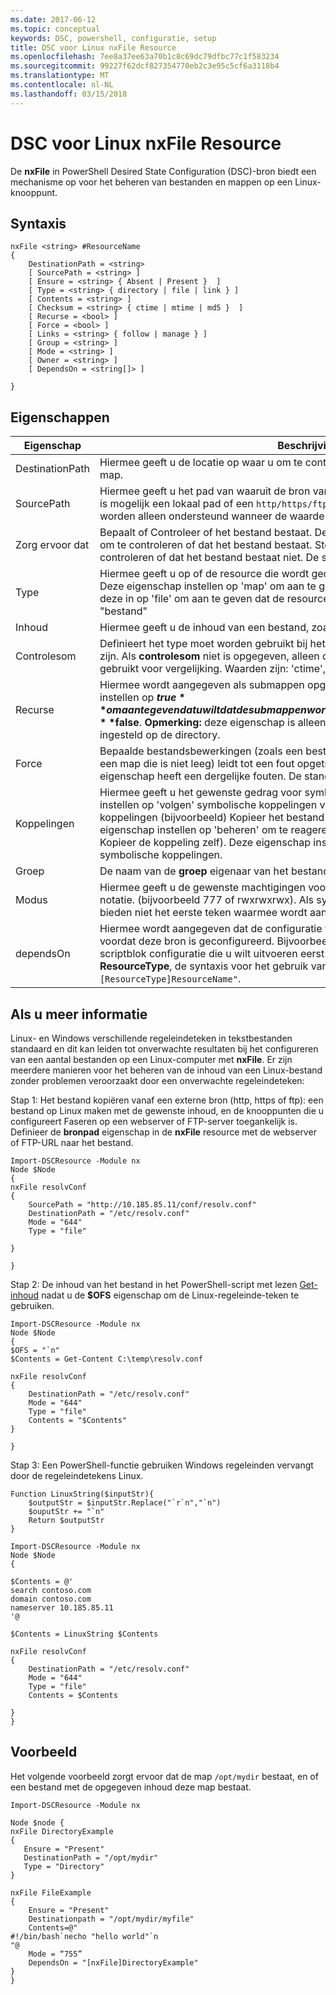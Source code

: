 ```yaml
---
ms.date: 2017-06-12
ms.topic: conceptual
keywords: DSC, powershell, configuratie, setup
title: DSC voor Linux nxFile Resource
ms.openlocfilehash: 7ee8a37ee63a70b1c8c69dc79dfbc77c1f583234
ms.sourcegitcommit: 99227f62dcf827354770eb2c3e95c5cf6a3118b4
ms.translationtype: MT
ms.contentlocale: nl-NL
ms.lasthandoff: 03/15/2018
---
```

# <a name="dsc-for-linux-nxfile-resource"></a>DSC voor Linux nxFile Resource

De **nxFile** in PowerShell Desired State Configuration (DSC)-bron biedt een mechanisme op voor het beheren van bestanden en mappen op een Linux-knooppunt.

## <a name="syntax"></a>Syntaxis

```
nxFile <string> #ResourceName
{
    DestinationPath = <string>
    [ SourcePath = <string> ]
    [ Ensure = <string> { Absent | Present }  ]
    [ Type = <string> { directory | file | link } ]
    [ Contents = <string> ]
    [ Checksum = <string> { ctime | mtime | md5 }  ]
    [ Recurse = <bool> ]
    [ Force = <bool> ]
    [ Links = <string> { follow | manage } ]
    [ Group = <string> ]
    [ Mode = <string> ]
    [ Owner = <string> ]
    [ DependsOn = <string[]> ]

}
```

## <a name="properties"></a>Eigenschappen

|  Eigenschap |  Beschrijving | 
|---|---|
| DestinationPath| Hiermee geeft u de locatie op waar u om te controleren of de status voor een bestand of map.| 
| SourcePath| Hiermee geeft u het pad van waaruit de bron van het bestand of map kopiëren. Dit pad is mogelijk een lokaal pad of een `http/https/ftp` URL. Externe `http/https/ftp` URL's worden alleen ondersteund wanneer de waarde van de **Type** eigenschap bestand is.| 
| Zorg ervoor dat| Bepaalt of Controleer of het bestand bestaat. Deze eigenschap instellen op 'Aanwezig' om te controleren of dat het bestand bestaat. Stel deze in op 'Ontbreekt' om te controleren of dat het bestand bestaat niet. De standaardwaarde is 'Aanwezig'.| 
| Type| Hiermee geeft u op of de resource die wordt geconfigureerd een map of een bestand is. Deze eigenschap instellen op 'map' om aan te geven dat de resource een map is. Stel deze in op 'file' om aan te geven dat de resource een bestand is. De standaardwaarde is "bestand"| 
| Inhoud| Hiermee geeft u de inhoud van een bestand, zoals een bepaalde tekenreeks.| 
| Controlesom| Definieert het type moet worden gebruikt bij het bepalen of twee bestanden hetzelfde zijn. Als **controlesom** niet is opgegeven, alleen de naam van bestand of map wordt gebruikt voor vergelijking. Waarden zijn: 'ctime', 'mtime' of 'md5'.| 
| Recurse| Hiermee wordt aangegeven als submappen opgenomen worden. Deze eigenschap instellen op **$true** om aan te geven dat u wilt dat de submappen worden opgenomen. De standaardwaarde is **$false**. **Opmerking:** deze eigenschap is alleen geldig wanneer de **Type** eigenschap is ingesteld op de directory.| 
| Force| Bepaalde bestandsbewerkingen (zoals een bestand te overschrijven of verwijderen van een map die is niet leeg) leidt tot een fout opgetreden. Met behulp van de **Force** eigenschap heeft een dergelijke fouten. De standaardwaarde is **$false**.| 
| Koppelingen| Hiermee geeft u het gewenste gedrag voor symbolische koppelingen. Deze eigenschap instellen op 'volgen' symbolische koppelingen volgen en reageren op de doel-koppelingen (bijvoorbeeld) Kopieer het bestand in plaats van de koppeling). Deze eigenschap instellen op 'beheren' om te reageren op de koppeling (bijvoorbeeld) Kopieer de koppeling zelf). Deze eigenschap instellen op 'negeren' om door te negeren symbolische koppelingen.| 
| Groep| De naam van de **groep** eigenaar van het bestand of map.| 
| Modus| Hiermee geeft u de gewenste machtigingen voor de resource octaal of symbolische-notatie. (bijvoorbeeld 777 of rwxrwxrwx). Als symbolische notatie wordt gebruikt, bieden niet het eerste teken waarmee wordt aangegeven van de map of bestand.| 
| dependsOn | Hiermee wordt aangegeven dat de configuratie van een andere resource uitvoeren moet voordat deze bron is geconfigureerd. Bijvoorbeeld, als de **ID** van de resource is scriptblok configuratie die u wilt uitvoeren eerst **ResourceName** en het type **ResourceType**, de syntaxis voor het gebruik van deze de eigenschap is `DependsOn = "[ResourceType]ResourceName"`.| 

## <a name="additional-information"></a>Als u meer informatie


Linux- en Windows verschillende regeleindeteken in tekstbestanden standaard en dit kan leiden tot onverwachte resultaten bij het configureren van een aantal bestanden op een Linux-computer met __nxFile__. Er zijn meerdere manieren voor het beheren van de inhoud van een Linux-bestand zonder problemen veroorzaakt door een onverwachte regeleindeteken:

Stap 1: Het bestand kopiëren vanaf een externe bron (http, https of ftp): een bestand op Linux maken met de gewenste inhoud, en de knooppunten die u configureert Faseren op een webserver of FTP-server toegankelijk is. Definieer de __bronpad__ eigenschap in de __nxFile__ resource met de webserver of FTP-URL naar het bestand.

```
Import-DSCResource -Module nx
Node $Node
{
nxFile resolvConf
{
    SourcePath = "http://10.185.85.11/conf/resolv.conf"
    DestinationPath = "/etc/resolv.conf"
    Mode = "644"        
    Type = "file"
    
}
        
}
```


Stap 2: De inhoud van het bestand in het PowerShell-script met lezen [Get-inhoud](https://technet.microsoft.com/library/hh849787.aspx) nadat u de __$OFS__ eigenschap om de Linux-regeleinde-teken te gebruiken.


```
Import-DSCResource -Module nx
Node $Node
{
$OFS = "`n"
$Contents = Get-Content C:\temp\resolv.conf

nxFile resolvConf
{
    DestinationPath = "/etc/resolv.conf"
    Mode = "644"        
    Type = "file"
    Contents = "$Contents"
}

}
```


Stap 3: Een PowerShell-functie gebruiken Windows regeleinden vervangt door de regeleindetekens Linux.

```
Function LinuxString($inputStr){
    $outputStr = $inputStr.Replace("`r`n","`n")
    $ouputStr += "`n"
    Return $outputStr
}

Import-DSCResource -Module nx
Node $Node
{

$Contents = @'
search contoso.com
domain contoso.com
nameserver 10.185.85.11
'@

$Contents = LinuxString $Contents

nxFile resolvConf
{
    DestinationPath = "/etc/resolv.conf"
    Mode = "644"        
    Type = "file"
    Contents = $Contents
    
}
}
```

## <a name="example"></a>Voorbeeld

Het volgende voorbeeld zorgt ervoor dat de map `/opt/mydir` bestaat, en of een bestand met de opgegeven inhoud deze map bestaat.

```
Import-DSCResource -Module nx 

Node $node {
nxFile DirectoryExample
{
   Ensure = "Present"
   DestinationPath = "/opt/mydir"
   Type = "Directory"
}

nxFile FileExample
{
    Ensure = "Present"
    Destinationpath = "/opt/mydir/myfile"
    Contents=@"
#!/bin/bash`necho "hello world"`n
"@ 
    Mode = “755”
    DependsOn = "[nxFile]DirectoryExample"
} 
}
```

